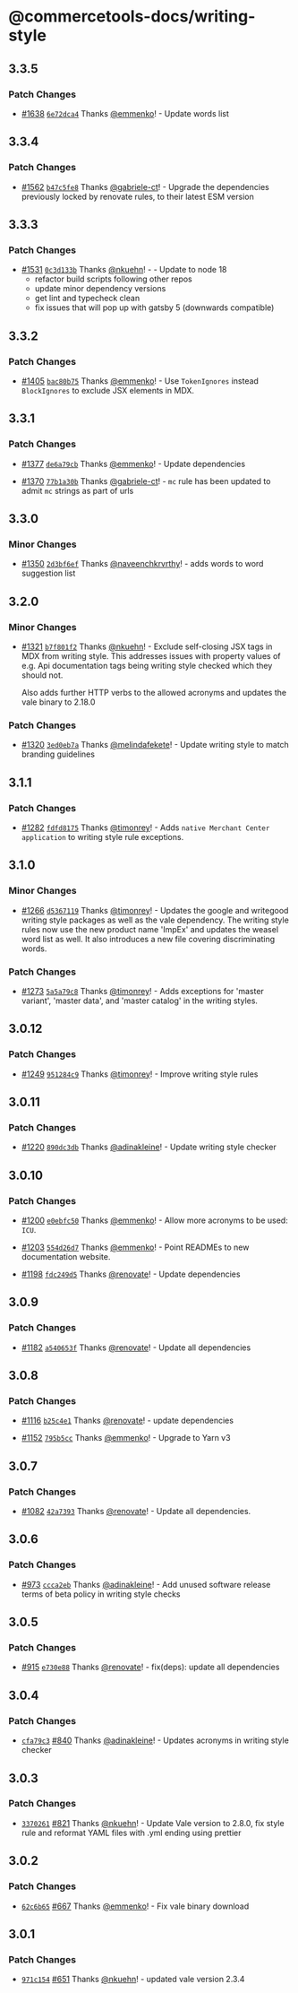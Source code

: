 # @commercetools-docs/writing-style

## 3.3.5

### Patch Changes

- [#1638](https://github.com/commercetools/commercetools-docs-kit/pull/1638) [`6e72dca4`](https://github.com/commercetools/commercetools-docs-kit/commit/6e72dca4728d41b62be09f8899a0bece66aa02cc) Thanks [@emmenko](https://github.com/emmenko)! - Update words list

## 3.3.4

### Patch Changes

- [#1562](https://github.com/commercetools/commercetools-docs-kit/pull/1562) [`b47c5fe8`](https://github.com/commercetools/commercetools-docs-kit/commit/b47c5fe8ef4970e5a43784ccc5643c2478e71cf3) Thanks [@gabriele-ct](https://github.com/gabriele-ct)! - Upgrade the dependencies previously locked by renovate rules, to their latest ESM version

## 3.3.3

### Patch Changes

- [#1531](https://github.com/commercetools/commercetools-docs-kit/pull/1531) [`0c3d133b`](https://github.com/commercetools/commercetools-docs-kit/commit/0c3d133bdd5769f85b4521fe9faeea94ec2a021b) Thanks [@nkuehn](https://github.com/nkuehn)! - - Update to node 18
  - refactor build scripts following other repos
  - update minor dependency versions
  - get lint and typecheck clean
  - fix issues that will pop up with gatsby 5 (downwards compatible)

## 3.3.2

### Patch Changes

- [#1405](https://github.com/commercetools/commercetools-docs-kit/pull/1405) [`bac80b75`](https://github.com/commercetools/commercetools-docs-kit/commit/bac80b7592efc144aed9ab14a7482151d9a29c4f) Thanks [@emmenko](https://github.com/emmenko)! - Use `TokenIgnores` instead `BlockIgnores` to exclude JSX elements in MDX.

## 3.3.1

### Patch Changes

- [#1377](https://github.com/commercetools/commercetools-docs-kit/pull/1377) [`de6a79cb`](https://github.com/commercetools/commercetools-docs-kit/commit/de6a79cb7848165dc0eb70a86173df7360b11aa8) Thanks [@emmenko](https://github.com/emmenko)! - Update dependencies

- [#1370](https://github.com/commercetools/commercetools-docs-kit/pull/1370) [`77b1a30b`](https://github.com/commercetools/commercetools-docs-kit/commit/77b1a30ba88c73d6dcf7b10e1a2cc9b408163061) Thanks [@gabriele-ct](https://github.com/gabriele-ct)! - `mc` rule has been updated to admit `mc` strings as part of urls

## 3.3.0

### Minor Changes

- [#1350](https://github.com/commercetools/commercetools-docs-kit/pull/1350) [`2d3bf6ef`](https://github.com/commercetools/commercetools-docs-kit/commit/2d3bf6efc3c4768cc3056d47da9ecb3fe21a77ae) Thanks [@naveenchkrvrthy](https://github.com/naveenchkrvrthy)! - adds words to word suggestion list

## 3.2.0

### Minor Changes

- [#1321](https://github.com/commercetools/commercetools-docs-kit/pull/1321) [`b7f801f2`](https://github.com/commercetools/commercetools-docs-kit/commit/b7f801f2baecf0941fd8ac317be11ab3cac33767) Thanks [@nkuehn](https://github.com/nkuehn)! - Exclude self-closing JSX tags in MDX from writing style. This addresses issues with property values of e.g. Api documentation tags being writing style checked which they should not.

  Also adds further HTTP verbs to the allowed acronyms and updates the vale binary to 2.18.0

### Patch Changes

- [#1320](https://github.com/commercetools/commercetools-docs-kit/pull/1320) [`3ed0eb7a`](https://github.com/commercetools/commercetools-docs-kit/commit/3ed0eb7a65f2cc06251606233100d37b3b349e60) Thanks [@melindafekete](https://github.com/melindafekete)! - Update writing style to match branding guidelines

## 3.1.1

### Patch Changes

- [#1282](https://github.com/commercetools/commercetools-docs-kit/pull/1282) [`fdfd8175`](https://github.com/commercetools/commercetools-docs-kit/commit/fdfd8175f97fb2db4752fde15bfad3ea6902f886) Thanks [@timonrey](https://github.com/timonrey)! - Adds `native Merchant Center application` to writing style rule exceptions.

## 3.1.0

### Minor Changes

- [#1266](https://github.com/commercetools/commercetools-docs-kit/pull/1266) [`d5367119`](https://github.com/commercetools/commercetools-docs-kit/commit/d5367119d4245c911016bba1d4b256054cc8b936) Thanks [@timonrey](https://github.com/timonrey)! - Updates the google and writegood writing style packages as well as the vale dependency. The writing style rules now use the new product name 'ImpEx' and updates the weasel word list as well. It also introduces a new file covering discriminating words.

### Patch Changes

- [#1273](https://github.com/commercetools/commercetools-docs-kit/pull/1273) [`5a5a79c8`](https://github.com/commercetools/commercetools-docs-kit/commit/5a5a79c8bd545f1ced13c2fa24e0586023d1b9e8) Thanks [@timonrey](https://github.com/timonrey)! - Adds exceptions for 'master variant', 'master data', and 'master catalog' in the writing styles.

## 3.0.12

### Patch Changes

- [#1249](https://github.com/commercetools/commercetools-docs-kit/pull/1249) [`951284c9`](https://github.com/commercetools/commercetools-docs-kit/commit/951284c94b606ef4a1f9d60e9a258e854ca6f717) Thanks [@timonrey](https://github.com/timonrey)! - Improve writing style rules

## 3.0.11

### Patch Changes

- [#1220](https://github.com/commercetools/commercetools-docs-kit/pull/1220) [`890dc3db`](https://github.com/commercetools/commercetools-docs-kit/commit/890dc3db00f97434f0cdc60d3e0efcbcbbcb33e3) Thanks [@adinakleine](https://github.com/adinakleine)! - Update writing style checker

## 3.0.10

### Patch Changes

- [#1200](https://github.com/commercetools/commercetools-docs-kit/pull/1200) [`e0ebfc50`](https://github.com/commercetools/commercetools-docs-kit/commit/e0ebfc5006ec60212f12193d8361095674551d37) Thanks [@emmenko](https://github.com/emmenko)! - Allow more acronyms to be used: `ICU`.

* [#1203](https://github.com/commercetools/commercetools-docs-kit/pull/1203) [`554d26d7`](https://github.com/commercetools/commercetools-docs-kit/commit/554d26d7784d520e6377fc1cd7137dfc729a2a66) Thanks [@emmenko](https://github.com/emmenko)! - Point READMEs to new documentation website.

- [#1198](https://github.com/commercetools/commercetools-docs-kit/pull/1198) [`fdc249d5`](https://github.com/commercetools/commercetools-docs-kit/commit/fdc249d5df2198dacea00bf26573bdbf684519f3) Thanks [@renovate](https://github.com/apps/renovate)! - Update dependencies

## 3.0.9

### Patch Changes

- [#1182](https://github.com/commercetools/commercetools-docs-kit/pull/1182) [`a540653f`](https://github.com/commercetools/commercetools-docs-kit/commit/a540653f85e3b396a1b5a937997bd54aaa8fb772) Thanks [@renovate](https://github.com/apps/renovate)! - Update all dependencies

## 3.0.8

### Patch Changes

- [#1116](https://github.com/commercetools/commercetools-docs-kit/pull/1116) [`b25c4e1`](https://github.com/commercetools/commercetools-docs-kit/commit/b25c4e16dd4cfea81c517cacda19a1b9cbbcf6e6) Thanks [@renovate](https://github.com/apps/renovate)! - update dependencies

* [#1152](https://github.com/commercetools/commercetools-docs-kit/pull/1152) [`795b5cc`](https://github.com/commercetools/commercetools-docs-kit/commit/795b5ccd3141220031c4aa3dca2f42b7b2e9d572) Thanks [@emmenko](https://github.com/emmenko)! - Upgrade to Yarn v3

## 3.0.7

### Patch Changes

- [#1082](https://github.com/commercetools/commercetools-docs-kit/pull/1082) [`42a7393`](https://github.com/commercetools/commercetools-docs-kit/commit/42a7393ed3b3dad44a36196c5ba7d03bcaee7629) Thanks [@renovate](https://github.com/apps/renovate)! - Update all dependencies.

## 3.0.6

### Patch Changes

- [#973](https://github.com/commercetools/commercetools-docs-kit/pull/973) [`ccca2eb`](https://github.com/commercetools/commercetools-docs-kit/commit/ccca2eb41d0caef2e986083b99cdf82b0b53c1d2) Thanks [@adinakleine](https://github.com/adinakleine)! - Add unused software release terms of beta policy in writing style checks

## 3.0.5

### Patch Changes

- [#915](https://github.com/commercetools/commercetools-docs-kit/pull/915) [`e730e88`](https://github.com/commercetools/commercetools-docs-kit/commit/e730e884428a688919563e912301825eab81acd3) Thanks [@renovate](https://github.com/apps/renovate)! - fix(deps): update all dependencies

## 3.0.4

### Patch Changes

- [`cfa79c3`](https://github.com/commercetools/commercetools-docs-kit/commit/cfa79c34273a9ee311a845cac7124c30faf76da9) [#840](https://github.com/commercetools/commercetools-docs-kit/pull/840) Thanks [@adinakleine](https://github.com/adinakleine)! - Updates acronyms in writing style checker

## 3.0.3

### Patch Changes

- [`3370261`](https://github.com/commercetools/commercetools-docs-kit/commit/3370261d040fe422e2c6599d8d31410cd7075f92) [#821](https://github.com/commercetools/commercetools-docs-kit/pull/821) Thanks [@nkuehn](https://github.com/nkuehn)! - Update Vale version to 2.8.0, fix style rule and reformat YAML files with .yml ending using prettier

## 3.0.2

### Patch Changes

- [`62c6b65`](https://github.com/commercetools/commercetools-docs-kit/commit/62c6b654253dc79bdf85314072cbec9bf91eaa7c) [#667](https://github.com/commercetools/commercetools-docs-kit/pull/667) Thanks [@emmenko](https://github.com/emmenko)! - Fix vale binary download

## 3.0.1

### Patch Changes

- [`971c154`](https://github.com/commercetools/commercetools-docs-kit/commit/971c15450324aedc1ce4c6d418d4cae7c41c5089) [#651](https://github.com/commercetools/commercetools-docs-kit/pull/651) Thanks [@nkuehn](https://github.com/nkuehn)! - updated vale version 2.3.4
